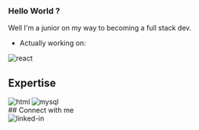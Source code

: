 ### Hello World ?
Well I'm a junior on my way to becoming a full stack dev.
- Actually working on:
<img align="left" alt="react" src="https://img.shields.io/badge/react%20-%2320232a.svg?&style=for-the-badge&logo=react&logoColor=%2361DAFB" />
<br>

## Expertise
<img align="left" alt="html" src="https://img.shields.io/badge/HTML-orange"/>
<img align="left" alt="mysql" src="https://img.shields.io/badge/mysql-4479A1.svg?style=for-the-badge&logo=mysql&logoColor=white"

<br>## Connect with me <br>
[<img align="left" alt="linked-in" src="https://img.shields.io/badge/linkedin-%230077B5.svg?&style=for-the-badge&logo=linkedin&logoColor=white" />](https://www.linkedin.com/in/jakub-szewczyk-js/)
